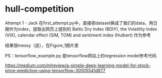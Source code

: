 # hull-competition

Attempt 1 - Jack
在first_attempt.py中，直接把dataset换成了我们的data，用日期作为index，提取出网页上提到的
Baltic Dry Index (BDIY), the Volatility Index (VIX), calendar effect (SIM, TOM) and sentiment index (Hulbert)
作为参考

结果很messy（逃），在Figure_1图片里

PS：tensorflow_example.py 是tensorflow网站上的regression model参考代码







https://medium.com/mlreview/a-simple-deep-learning-model-for-stock-price-prediction-using-tensorflow-30505541d877
